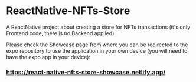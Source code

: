 # ReactNative-NFTs-Store
A ReactNative project about creating a store for NFTs transactions (it's only Frontend code, there is no Backend applied)

Please check the Showcase page from where you can be redirected to the expo repository to use the application in your own device (you will need to have the expo app in your device):

### https://react-native-nfts-store-showcase.netlify.app/
